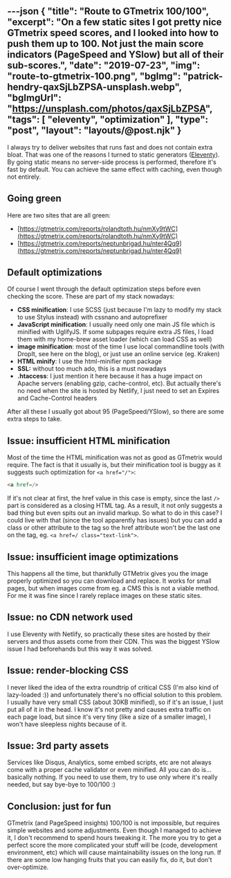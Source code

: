 ---json
{
    "title": "Route to GTmetrix 100/100",
    "excerpt": "On a few static sites I got pretty nice GTmetrix speed scores, and I looked into how to push them up to 100. Not just the main score indicators (PageSpeed and YSlow) but all of their sub-scores.",
    "date": "2019-07-23",
    "img": "route-to-gtmetrix-100.png",
    "bgImg": "patrick-hendry-qaxSjLbZPSA-unsplash.webp",
    "bgImgUrl": "https://unsplash.com/photos/qaxSjLbZPSA",
    "tags": [
        "eleventy",
        "optimization"
    ],
    "type": "post",
    "layout": "layouts/@post.njk"
}
---

I always try to deliver websites that runs fast and does not contain extra bloat. That was one of the reasons I turned to static generators ([Eleventy](https://www.11ty.io/)). By going static means no server-side process is performed, therefore it's fast by default. You can achieve the same effect with caching, even though not entirely.

## Going green

Here are two sites that are all green:

- [https://gtmetrix.com/reports/rolandtoth.hu/nmXy9tWC](https://gtmetrix.com/reports/rolandtoth.hu/nmXy9tWC)
- [https://gtmetrix.com/reports/neptunbrigad.hu/nter4Qq9](https://gtmetrix.com/reports/neptunbrigad.hu/nter4Qq9)

## Default optimizations

Of course I went through the default optimization steps before even checking the score. These are part of my stack nowadays:

- **CSS minification**: I use SCSS (just because I'm lazy to modify my stack to use Stylus instead) with cssnano and autoprefixer
- **JavaScript minification**: I usually need only one main JS file which is minified with UglifyJS. If some subpages require extra JS files, I load them with my home-brew asset loader (which can load CSS as well)
- **image minification**: most of the time I use local commandline tools (with DropIt, see here on the blog), or just use an online service (eg. Kraken)
- **HTML minify**: I use the html-minifier npm package
- **SSL:** without too much ado, this is a must nowadays
- **.htaccess**: I just mention it here because it has a huge impact on Apache servers (enabling gzip, cache-control, etc). But actually there's no need when the site is hosted by Netlify, I just need to set an Expires and Cache-Control headers

After all these I usually got about 95 (PageSpeed/YSlow), so there are some extra steps to take.

## Issue: insufficient HTML minification

Most of the time the HTML minification was not as good as GTmetrix would require. The fact is that it usually is, but their minification tool is buggy as it suggests such optimization for ```<a href="/">```:

```html
<a href=/>
```

If it's not clear at first, the href value in this case is empty, since the last ```/>``` part is considered as a closing HTML tag. As a result, it not only suggests a bad thing but even spits out an invalid markup. So what to do in this case? I could live with that (since the tool apparently has issues) but you can add a class or other attribute to the tag so the href attribute won't be the last one on the tag, eg. ```<a href=/ class="text-link">```.

## Issue: insufficient image optimizations

This happens all the time, but thankfully GTMetrix gives you the image properly optimized so you can download and replace. It works for small pages, but when images come from eg. a CMS this is not a viable method. For me it was fine since I rarely replace images on these static sites.

## Issue: no CDN network used

I use Eleventy with Netlify, so practically these sites are hosted by their servers and thus assets come from their CDN. This was the biggest YSlow issue I had beforehands but this way it was solved.

## Issue: render-blocking CSS

I never liked the idea of the extra roundtrip of critical CSS (I'm also kind of lazy-loaded :)) and unfortunately there's no official solution to this problem. I usually have very small CSS (about 30KB minified), so if it's an issue, I just put all of it in the head. I know it's not pretty and causes extra traffic on each page load, but since it's very tiny (like a size of a smaller image), I won't have sleepless nights because of it.

## Issue: 3rd party assets

Services like Disqus, Analytics, some embed scripts, etc are not always come with a proper cache validator or even minified. All you can do is... basically nothing. If you need to use them, try to use only where it's really needed, but say bye-bye to 100/100 :)

## Conclusion: just for fun

GTmetrix (and PageSpeed insights) 100/100 is not impossible, but requires simple websites and some adjustments. Even though I managed to achieve it, I don't recommend to spend hours tweaking it. The more you try to get a perfect score the more complicated your stuff will be (code, development environment, etc) which will cause maintainability issues on the long run. If there are some low hanging fruits that you can easily fix, do it, but don't over-optimize.